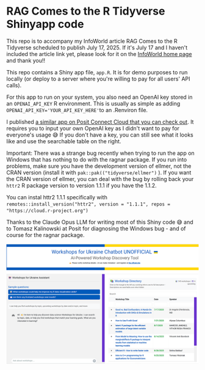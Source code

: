 # RAG Comes to the R Tidyverse Shinyapp code

This repo is to accompany my InfoWorld article RAG Comes to the R Tidyverse scheduled to publish July 17, 2025. If it's July 17 and I haven't included the article link yet, please look for it on the [InfoWorld home page](https://www.infoworld.com) and thank you!!

This repo contains a Shiny app file, `app.R`. It is for demo purposes to run locally (or deploy to a server where you're willing to pay for all users' API calls).

For this app to run on your system, you also need an OpenAI key stored in an `OPENAI_API_KEY` R environment. This is usually as simple as adding `OPENAI_API_KEY='YOUR_API_KEY_HERE'`to an .Renviron file.

I published [a similar app on Posit Connect Cloud that you can check out](https://smach-rag-4-ukraine-workshops-demo-app.share.connect.posit.cloud/). It requires you to input your own OpenAI key as I didn't want to pay for everyone's usage 😅 If you don't have a key, you can still see what it looks like and use the searchable table on the right.

Important: There was a strange bug recently when trying to run the app on Windows that has nothing to do with the ragnar package. If you run into 
problems, make sure you have the development version of ellmer, not the CRAN version 
(install it with `pak::pak(("tidyverse/ellmer")` ). If you want the CRAN version of ellmer, you can deal with the bug by rolling back your `httr2` R package version to 
version 1.1.1 if you have the 1.1.2. 

You can instal httr2 1.1.1 specifically with      
`remotes::install_version("httr2", version = "1.1.1", repos = "https://cloud.r-project.org")`

Thanks to the Claude Opus LLM for writing most of this Shiny code 😅 and to
Tomasz Kalinowski at Posit for diagnosing the Windows bug - and of course for the ragnar package.

![_Screenshot of the app with a chatbot on left and table of workshops on the right_](app_screenshot.png)
